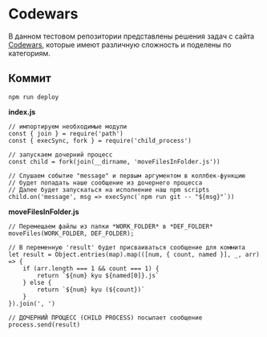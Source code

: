# Codewars
В данном тестовом репозитории представлены решения задач с сайта [Codewars](https://www.codewars.com/dashboard), которые имеют различную сложность и поделены по категориям.


## Коммит

    npm run deploy

**index.js**

    // импортируем необходимые модули
    const { join } = require('path')
    const { execSync, fork } = require('child_process')

    // запускаем дочерний процесс
    const child = fork(join(__dirname, 'moveFilesInFolder.js'))

    // Слушаем событие "message" и первым аргументом в коллбек-функцию 
    // будет попадать наше сообщение из дочернего процесса
    // Далее будет запускаться на исполнение наш npm scripts
    child.on('message', msg => execSync(`npm run git -- "${msg}"`))

**moveFilesInFolder.js**

    // Перемещаем файлы из папки *WORK_FOLDER* в *DEF_FOLDER*
    moveFiles(WORK_FOLDER, DEF_FOLDER);

    // В переменную 'result' будет присваиваться сообщение для коммита
    let result = Object.entries(map).map(([num, { count, named }], _, arr) => {
        if (arr.length === 1 && count === 1) {
            return `${num} kyu ${named[0]}.js`
        } else {
            return `${num} kyu (${count})`
        }
    }).join(', ')

    // ДОЧЕРНИЙ ПРОЦЕСС (CHILD PROCESS) посылает сообщение
    process.send(result)
